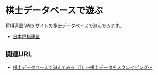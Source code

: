 # 棋士データベースで遊ぶ

将棋連盟 Web サイトの棋士データベースで遊んでみます。

* [日本将棋連盟](http://www.shogi.or.jp/) 

## 関連URL

* [棋士データベースで遊んでみる（1）〜棋士データをスクレイピング〜](http://blog.ko31.com/201612/kishi-db-scraping/) 

